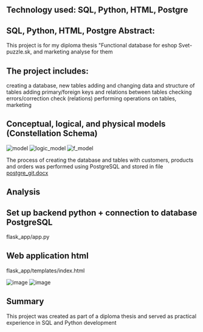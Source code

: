 Technology used: SQL, Python, HTML, Postgre 
--------------------------------------------
SQL, Python, HTML, Postgre 
Abstract:
-------------------------------------------
This project is for my diploma thesis "Functional database for eshop Svet-puzzle.sk, and marketing analyse for them 

The project includes:
-----------------------------------------------------------------------------------------------------------------------
creating a database, new tables
adding and changing data and structure of tables
adding primary/foreign keys and relations between tables
checking errors/correction check (relations)
performing operations on tables, marketing

 Conceptual, logical, and physical models (Constellation Schema)
----------------------------------------------------------------------------------------------------------------------------------------------------------------
![model](https://github.com/user-attachments/assets/499b3d95-37b2-40c3-8004-cafdcf43c001)
![logic_model](https://github.com/user-attachments/assets/c5994ee0-49fe-4f52-baed-a4b7ddd66308)
![f_model](https://github.com/user-attachments/assets/870ad322-60e5-42e5-a004-c172af25c031)

The process of creating the database and tables with customers, products and orders was performed using PostgreSQL and stored in file 
[postgre_git.docx](https://github.com/user-attachments/files/19274187/postgre_git.docx)

Analysis
-------------------------------------------------------------------------------------------------


Set up backend python + connection to database PostgreSQL
-------------------------------------------------------------
flask_app/app.py

Web application html
------------------------------
flask_app/templates/index.html


![image](https://github.com/user-attachments/assets/1debcb99-6990-4283-bc4e-d2289e950d11)
![image](https://github.com/user-attachments/assets/681f86d2-ea4e-4e63-a18b-4d7646a1379a)

Summary
--------------------
This project was created as part of a diploma thesis and served as practical experience in SQL and Python development











